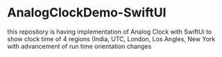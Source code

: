 # AnalogClockDemo-SwiftUI
this repository is having implementation of Analog Clock with SwiftUi to show clock time of 4 regions (India, UTC, London, Los Angles, New York with advancement of run time orientation changes 
